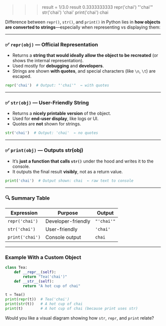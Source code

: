>>> result = 1/3.0
>>> result
0.3333333333
>>> repr('chai')
"'chai'"
>>> str('chai')
'chai'
>>> print('chai')
chai
>>> 

Difference between `repr()`, `str()`, and `print()` in Python lies in **how objects are converted to strings**—especially when representing vs displaying them:

---

### ✅ `repr(obj)` — **Official Representation**  
- Returns a **string that would ideally allow the object to be recreated** (or shows the internal representation).
- Used mostly for **debugging** and **developers**.
- Strings are shown **with quotes**, and special characters (like `\n`, `\t`) are escaped.

```python
repr('chai')  # Output: "'chai'"  ← with quotes
```

---

### ✅ `str(obj)` — **User-Friendly String**  
- Returns a **nicely printable version** of the object.
- Used for **end-user display**, like logs or UI.
- Quotes are **not** shown for strings.

```python
str('chai')  # Output: 'chai'  ← no quotes
```

---

### ✅ `print(obj)` — **Outputs str(obj)**  
- It’s **just a function that calls `str()`** under the hood and writes it to the console.
- It outputs the final result **visibly**, not as a return value.

```python
print('chai')  # Output shown: chai  ← raw text to console
```

---

### 🔍 Summary Table

| Expression      | Purpose              | Output                       |
|-----------------|----------------------|------------------------------|
| `repr('chai')`  | Developer-friendly   | `"'chai'"`                   |
| `str('chai')`   | User-friendly        | `'chai'`                     |
| `print('chai')` | Console output       | `chai`                       |

---

### Example With a Custom Object

```python
class Tea:
    def __repr__(self):
        return "Tea('chai')"
    def __str__(self):
        return "A hot cup of chai"

t = Tea()
print(repr(t))  # Tea('chai')
print(str(t))   # A hot cup of chai
print(t)        # A hot cup of chai (because print uses str)
```

Would you like a visual diagram showing how `str`, `repr`, and `print` relate?